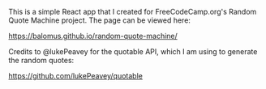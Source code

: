 This is a simple React app that I created for FreeCodeCamp.org's Random Quote Machine project. The page can be viewed here:

https://balomus.github.io/random-quote-machine/

Credits to @lukePeavey for the quotable API, which I am using to generate the random quotes:

https://github.com/lukePeavey/quotable
